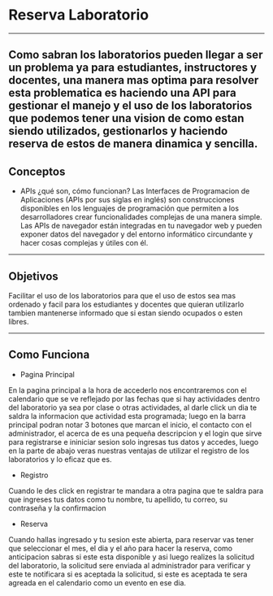 # Reserva Laboratorio
---

Como sabran los laboratorios pueden llegar a ser un problema ya para estudiantes, instructores y docentes, una manera mas optima para resolver esta problematica es haciendo una API para gestionar el manejo y el uso de los laboratorios que podemos tener una vision de como estan siendo utilizados, gestionarlos y haciendo reserva
de estos de manera dinamica y sencilla. 
---
## Conceptos

* APIs
¿qué son, cómo funcionan?
Las Interfaces de Programacion de Aplicaciones (APIs por sus siglas en inglés) son construcciones disponibles en los lenguajes de programación que permiten a los desarrolladores crear funcionalidades complejas de una manera simple. Las APIs de navegador están integradas en tu navegador web y pueden exponer datos del navegador y del entorno informático circundante y hacer cosas complejas y útiles con él. 

---
## Objetivos

Facilitar el uso de los laboratorios para que el uso de estos sea mas ordenado y facil para los estudiantes y docentes que quieran utilizarlo tambien mantenerse informado que si estan siendo ocupados o esten libres.

---
## Como Funciona

* Pagina Principal 

En la pagina principal a la hora de accederlo nos encontraremos con el calendario que se ve reflejado por las fechas que si hay actividades dentro del laboratorio ya sea por clase o otras actividades, al darle click un dia te saldra la informacion que actividad esta programada; luego en la barra principal podran notar 3 botones que marcan el inicio, el contacto con el administrador, el acerca de es una pequeña descripcion y el login que sirve para registrarse e ininiciar sesion solo ingresas tus datos y accedes, luego en la parte de abajo veras nuestras ventajas de utilizar el registro de los laboratorios y lo eficaz que es.

* Registro 

Cuando le des click en registrar te mandara a otra pagina que te saldra para que ingreses tus datos como tu nombre, tu apellido, tu correo, su contraseña y la confirmacion 

* Reserva

Cuando hallas ingresado y tu sesion este abierta, para reservar vas tener que seleccionar el mes, el dia y el año para hacer la reserva, como anticipacion sabras si este esta disponible y asi luego realizes la solicitud del laboratorio, la solicitud sere enviada al administrador para verificar y este te notificara si es aceptada la solicitud, si este es aceptada te sera agreada en el calendario como un evento en ese dia. 
